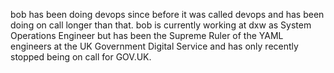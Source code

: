 bob has been doing devops since before it was called devops and has been doing on call longer than that.
bob is currently working at dxw as System Operations Engineer but has been the Supreme Ruler of the YAML engineers at the UK Government Digital Service and has only recently stopped being on call for GOV.UK.


